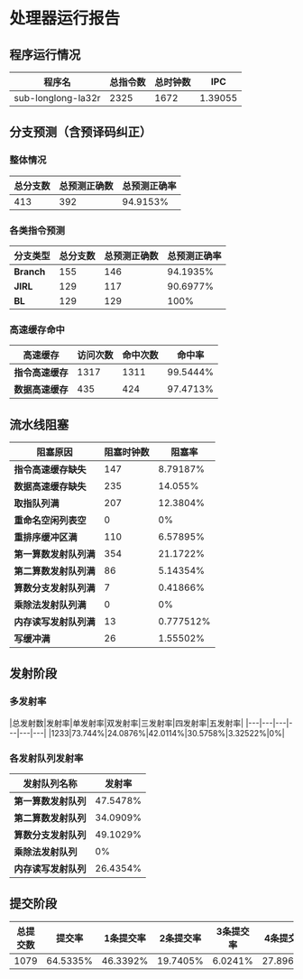 # 处理器运行报告
## 程序运行情况
|程序名|总指令数|总时钟数|IPC|
|---|---|---|---|
|sub-longlong-la32r|2325|1672|1.39055|

## 分支预测（含预译码纠正）
### 整体情况
|总分支数|总预测正确数|总预测正确率|
|---|---|---|
|413|392|94.9153%|

### 各类指令预测
|分支类型|总分支数|总预测正确数|总预测正确率|
|---|---|---|---|
|**Branch**| 155 | 146 | 94.1935%|
|**JIRL**| 129 | 117 | 90.6977%|
|**BL**| 129 | 129 | 100%|

### 高速缓存命中
|高速缓存|访问次数|命中次数|命中率|
|---|---|---|---|
|**指令高速缓存**| 1317 | 1311 | 99.5444%|
|**数据高速缓存**| 435 | 424 | 97.4713%|
## 流水线阻塞
|阻塞原因|阻塞时钟数|阻塞率|
|---|---|---|
|**指令高速缓存缺失**| 147 | 8.79187%|
|**数据高速缓存缺失**| 235 | 14.055%|
|**取指队列满**| 207 | 12.3804%|
|**重命名空闲列表空**|0 | 0%|
|**重排序缓冲区满**|110 | 6.57895%|
|**第一算数发射队列满**|354 | 21.1722%|
|**第二算数发射队列满**|86 | 5.14354%|
|**算数分支发射队列满**|7 | 0.41866%|
|**乘除法发射队列满**|0 | 0%|
|**内存读写发射队列满**|13 | 0.777512%|
|**写缓冲满**|26 | 1.55502%|

## 发射阶段
### 多发射率
|总发射数|发射率|单发射率|双发射率|三发射率|四发射率|五发射率|
|---|---|---|---|---|---|
|1233|73.744%|24.0876%|42.0114%|30.5758%|3.32522%|0%|

### 各发射队列发射率
|发射队列名称|发射率|
|---|---|
|**第一算数发射队列**|47.5478%|
|**第二算数发射队列**|34.0909%|
|**算数分支发射队列**|49.1029%|
|**乘除法发射队列**|0%|
|**内存读写发射队列**|26.4354%|

## 提交阶段
|总提交数|提交率|1条提交率|2条提交率|3条提交率|4条提交率|
|---|---|---|---|---|---|
|1079|64.5335%|46.3392%|19.7405%|6.0241%|27.8962%|
